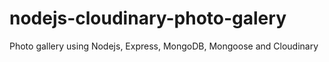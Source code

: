 # nodejs-cloudinary-photo-galery
Photo gallery using Nodejs, Express, MongoDB, Mongoose and Cloudinary
